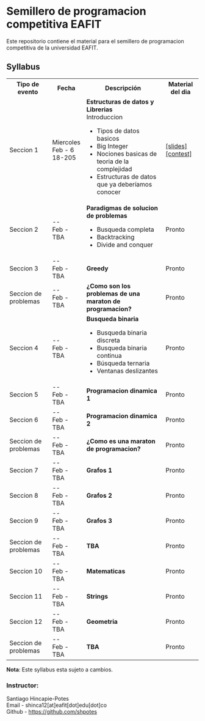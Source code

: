# Semillero de programacion competitiva EAFIT 
Este repositorio contiene el material para el semillero de programacion
competitiva de la universidad EAFIT.

## Syllabus
<table class="table">
  <tbody><tr class="active">
      <th>Tipo de evento</th><th>Fecha</th><th>Descripción</th><th>Material del dia</th>
    </tr>
    <tr>
      <td>Seccion 1</td>
      <td> Miercoles <br> Feb - 6 <br> 18-205 </td>
      <td>
	<b>Estructuras de datos y Librerias</b> <br>
    Introduccion <br>
	<ul>
	  <li>Tipos de datos basicos</li>
	  <li>Big Integer</li>
      <li>Nociones basicas de teoria de la complejidad</li>
	  <li>Estructuras de datos que ya deberíamos conocer</li>
	</ul>
      </td>
      <td>
          <a href="lect-1/lect1-intro.pdf">[slides]</a><br>
          <a href="https://a2oj.com/contest?ID=38718">[contest]</a>
      </td>
    </tr>
    <tr>
      <td>Seccion 2</td>
      <td> -- <br> Feb - <br> TBA </td>
      <td>
	<b>Paradigmas de solucion de problemas</b> <br>
	<ul>
	  <li>Busqueda completa</li>
	  <li>Backtracking</li>
	  <li>Divide and conquer</li>
        </ul>
      </td>
      <td>
          Pronto
      </td>
    </tr>
    <tr>
      <td>Seccion 3</td>
      <td> -- <br> Feb - <br> TBA </td>
      <td>
	<b>Greedy</b>
      </td>
      <td>
          Pronto
      </td>
    </tr>
    <tr>
      <td>Seccion de problemas</td>
      <td> -- <br> Feb - <br> TBA </td>
      <td>
	<b>¿Como son los problemas de una maraton de programacion?</b>
      </td>
      <td>
          Pronto
      </td>
    </tr>
    <tr>
      <td>Seccion 4</td>
      <td> -- <br> Feb - <br> TBA </td>
      <td>
	<b>Busqueda binaria</b> <br>
	<ul>
	  <li>Busqueda binaria discreta</li>
	  <li>Busqueda binaria continua</li>
	  <li>Búsqueda ternaria</li>
	  <li>Ventanas deslizantes</li>
	</ul>
      </td>
      <td>
          Pronto
      </td>
    </tr>
    <tr>
      <td>Seccion 5</td>
      <td> -- <br> Feb - <br> TBA </td>
      <td>
	<b>Programacion dinamica 1</b> <br>
      </td>
      <td>
          Pronto
      </td>
    </tr>
    <tr>
      <td>Seccion 6</td>
      <td> -- <br> Feb - <br> TBA </td>
      <td>
	<b>Programacion dinamica 2</b> <br>
      </td>
      <td>
          Pronto
      </td>
    </tr>
    <tr>
      <td>Seccion de problemas</td>
      <td> -- <br> Feb - <br> TBA </td>
      <td>
	<b>¿Como es una maraton de programacion?</b>
      </td>
      <td>
          Pronto
      </td>
     </tr>
       <tr>
      <td>Seccion 7</td>
      <td> -- <br> Feb - <br> TBA </td>
      <td>
	<b>Grafos 1</b> <br>
      </td>
      <td>
          Pronto
      </td>
    </tr>
    <tr>
      <td>Seccion 8</td>
      <td> -- <br> Feb - <br> TBA </td>
      <td>
	<b>Grafos 2</b> <br>
      </td>
      <td>
          Pronto
      </td>
    </tr>
    <tr>
      <td>Seccion 9</td>
      <td> -- <br> Feb - <br> TBA </td>
      <td>
	<b>Grafos 3</b> <br>
      </td>
      <td>
          Pronto
      </td>
    </tr>
    <tr>
      <td>Seccion de problemas</td>
      <td> -- <br> Feb - <br> TBA </td>
      <td>
	<b>TBA</b>
      </td>
      <td>
          Pronto
      </td>
     </tr>    
       <tr>
      <td>Seccion 10</td>
      <td> -- <br> Feb - <br> TBA </td>
      <td>
	<b>Matematicas</b> <br>
      </td>
      <td>
          Pronto
      </td>
    </tr>
    <tr>
      <td>Seccion 11</td>
      <td> -- <br> Feb - <br> TBA </td>
      <td>
	<b>Strings</b> <br>
      </td>
      <td>
          Pronto
      </td>
    </tr>
    <tr>
      <td>Seccion 12</td>
      <td> -- <br> Feb - <br> TBA </td>
      <td>
	<b>Geometria</b> <br>
      </td>
      <td>
          Pronto
      </td>
    </tr>
    <tr>
      <td>Seccion de problemas</td>
      <td> -- <br> Feb - <br> TBA </td>
      <td>
	<b>TBA</b>
      </td>
      <td>
          Pronto
      </td>
     </tr> 	  
</tbody></table>

**Nota**: Este syllabus esta sujeto a cambios.

### Instructor:
Santiago Hincapie-Potes<br>
Email - shinca12[at]eafit[dot]edu[dot]co<br>
Github - https://github.com/shpotes
